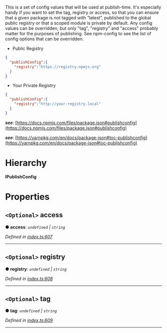 

This is a set of config values that will be used at publish-time. It's especially handy if you want to set the tag, registry or access, so that you can ensure that a given package is not tagged with “latest”, published to the global public registry or that a scoped module is private by default. Any config values can be overridden, but only "tag", "registry" and "access" probably matter for the purposes of publishing. See npm-config to see the list of config options that can be overridden.

*   Public Registry

```json
{
  "publishConfig":{
    "registry":"https://registry.npmjs.org"
  }
}
```

*   Your Private Registry

```json
{
  "publishConfig":{
    "registry":"http://your-registry.local"
  }
}
```

*__see__*: [https://docs.npmjs.com/files/package.json#publishconfig](https://docs.npmjs.com/files/package.json#publishconfig)

*__see__*: [https://yarnpkg.com/en/docs/package-json#toc-publishconfig](https://yarnpkg.com/en/docs/package-json#toc-publishconfig)

# Hierarchy

**IPublishConfig**

# Properties

<a id="access"></a>

## `<Optional>` access

**● access**: *`undefined` \| `string`*

*Defined in [index.ts:607](https://github.com/ajaxlab/package-json-type/blob/f776783/src/index.ts#L607)*

___
<a id="registry"></a>

## `<Optional>` registry

**● registry**: *`undefined` \| `string`*

*Defined in [index.ts:608](https://github.com/ajaxlab/package-json-type/blob/f776783/src/index.ts#L608)*

___
<a id="tag"></a>

## `<Optional>` tag

**● tag**: *`undefined` \| `string`*

*Defined in [index.ts:609](https://github.com/ajaxlab/package-json-type/blob/f776783/src/index.ts#L609)*

___

